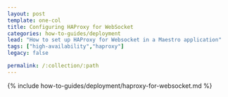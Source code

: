 ```yaml
---
layout: post
template: one-col
title: Configuring HAProxy for WebSocket
categories: how-to-guides/deployment
lead: "How to set up HAProxy for Websocket in a Maestro application"
tags: ["high-availability","haproxy"]
legacy: false

permalink: /:collection/:path
---
```

{% include how-to-guides/deployment/haproxy-for-websocket.md %}
